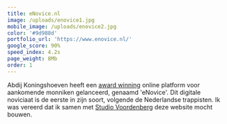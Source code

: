 ```yaml
---
title: eNovice.nl
image: /uploads/enovice1.jpg
mobile_image: /uploads/enovice2.jpg
color: '#9d988d'
portfolio_url: 'https://www.enovice.nl/'
google_score: 90%
speed_index: 4.2s
page_weight: 8Mb
order: 1
---
```


Abdij Koningshoeven heeft een [award winning](https://www.adformatie.nl/digital-transformation-tech/ook-op-de-weg-naar-god-blijkt-google-de-gids) online platform voor aankomende monniken gelanceerd, genaamd 'eNovice'. Dit digitale noviciaat is de eerste in zijn soort, volgende de Nederlandse trappisten. Ik was vereerd dat ik samen met [Studio Voordenberg](https://voordenberg.com/project/enovice) deze website mocht bouwen.
